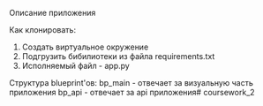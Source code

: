 Описание приложения

Как клонировать:
1. Создать виртуальное окружение
2. Подгрузить бибилиотеки из файла requirements.txt
3. Исполняемый файл - app.py

Структура blueprint'ов:
bp_main - отвечает за визуальную часть приложения
bp_api - отвечает за api приложения#   c o u r s e w o r k _ 2  
 